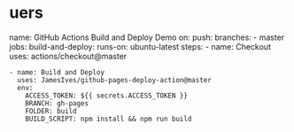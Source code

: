 # uers
name: GitHub Actions Build and Deploy Demo
on:
  push:
    branches:
      - master
jobs:
  build-and-deploy:
    runs-on: ubuntu-latest
    steps:
    - name: Checkout
      uses: actions/checkout@master

    - name: Build and Deploy
      uses: JamesIves/github-pages-deploy-action@master
      env:
        ACCESS_TOKEN: ${{ secrets.ACCESS_TOKEN }}
        BRANCH: gh-pages
        FOLDER: build
        BUILD_SCRIPT: npm install && npm run build
